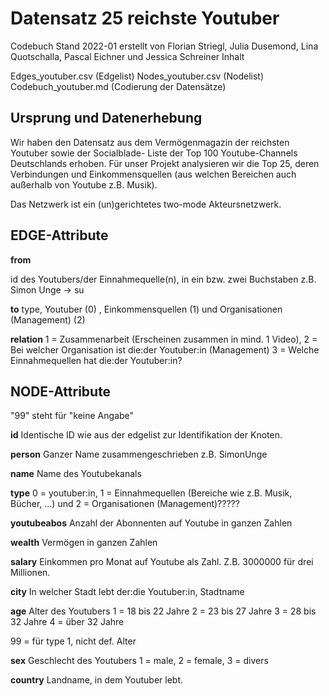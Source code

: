 # Datensatz 25 reichste Youtuber

Codebuch Stand 2022-01 erstellt von Florian Striegl, Julia Dusemond, Lina Quotschalla, Pascal Eichner und Jessica Schreiner
Inhalt

Edges_youtuber.csv (Edgelist)
Nodes_youtuber.csv (Nodelist)
Codebuch_youtuber.md (Codierung der Datensätze)

## Ursprung und Datenerhebung

Wir haben den Datensatz aus dem Vermögenmagazin der reichsten Youtuber sowie der Socialblade- Liste der Top 100 Youtube-Channels Deutschlands erhoben. Für unser Projekt analysieren wir die Top 25, deren Verbindungen und Einkommensquellen (aus welchen Bereichen auch außerhalb von Youtube z.B. Musik).

Das Netzwerk ist ein (un)gerichtetes two-mode Akteursnetzwerk.

## EDGE-Attribute

**from**

id des Youtubers/der Einnahmequelle(n), in ein bzw. zwei Buchstaben z.B. Simon Unge -> su

**to**
type, Youtuber (0) , Einkommensquellen (1) und Organisationen (Management) (2)

**relation** 
1 = Zusammenarbeit (Erscheinen zusammen in mind. 1 Video), 2 = Bei welcher Organisation ist die:der Youtuber:in (Management) 3 = Welche Einnahmequellen hat die:der Youtuber:in? 


## NODE-Attribute

"99" steht für "keine Angabe"

**id**
Identische ID wie aus der edgelist zur Identifikation der Knoten.

**person** 
Ganzer Name zusammengeschrieben z.B. SimonUnge 

**name**
Name des Youtubekanals

**type**
0 = youtuber:in, 1 = Einnahmequellen (Bereiche wie z.B. Musik, Bücher, ...) und 2 = Organisationen (Management)?????

**youtubeabos**
Anzahl der Abonnenten auf Youtube in ganzen Zahlen

**wealth**
Vermögen in ganzen Zahlen

**salary**
Einkommen pro Monat auf Youtube als Zahl. Z.B. 3000000 für drei Millionen.

**city**
In welcher Stadt lebt der:die Youtuber:in, Stadtname

**age**
Alter des Youtubers
1 = 18 bis 22 Jahre 2 = 23 bis 27 Jahre 3 = 28 bis 32 Jahre 4 = über 32 Jahre

99 = für type 1, nicht def. Alter

**sex**
Geschlecht des Youtubers
1 = male, 2 = female, 3 = divers

**country** 
Landname, in dem Youtuber lebt.



